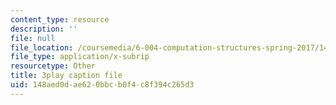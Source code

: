 ```yaml
---
content_type: resource
description: ''
file: null
file_location: /coursemedia/6-004-computation-structures-spring-2017/148aed0dae620bbcb0f4c8f394c265d3_3683025.srt
file_type: application/x-subrip
resourcetype: Other
title: 3play caption file
uid: 148aed0d-ae62-0bbc-b0f4-c8f394c265d3
---
```

